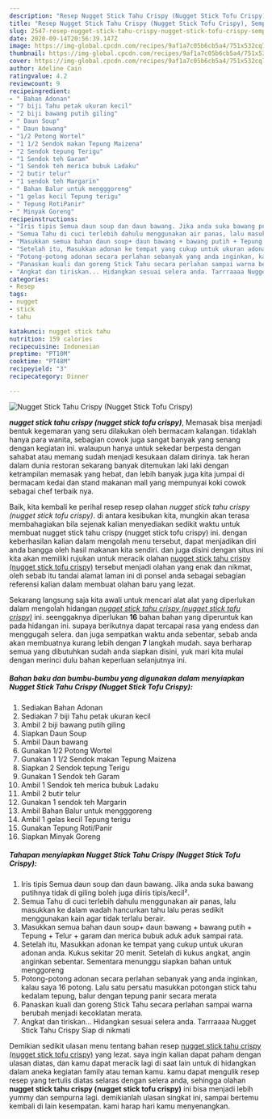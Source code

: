```yaml
---
description: "Resep Nugget Stick Tahu Crispy (Nugget Stick Tofu Crispy), Sempurna"
title: "Resep Nugget Stick Tahu Crispy (Nugget Stick Tofu Crispy), Sempurna"
slug: 2547-resep-nugget-stick-tahu-crispy-nugget-stick-tofu-crispy-sempurna
date: 2020-09-14T20:56:39.147Z
image: https://img-global.cpcdn.com/recipes/9af1a7c05b6cb5a4/751x532cq70/nugget-stick-tahu-crispy-nugget-stick-tofu-crispy-foto-resep-utama.jpg
thumbnail: https://img-global.cpcdn.com/recipes/9af1a7c05b6cb5a4/751x532cq70/nugget-stick-tahu-crispy-nugget-stick-tofu-crispy-foto-resep-utama.jpg
cover: https://img-global.cpcdn.com/recipes/9af1a7c05b6cb5a4/751x532cq70/nugget-stick-tahu-crispy-nugget-stick-tofu-crispy-foto-resep-utama.jpg
author: Adeline Cain
ratingvalue: 4.2
reviewcount: 9
recipeingredient:
- " Bahan Adonan"
- "7 biji Tahu petak ukuran kecil"
- "2 biji bawang putih giling"
- " Daun Soup"
- " Daun bawang"
- "1/2 Potong Wortel"
- "1 1/2 Sendok makan Tepung Maizena"
- "2 Sendok tepung Terigu"
- "1 Sendok teh Garam"
- "1 Sendok teh merica bubuk Ladaku"
- "2 butir telur"
- "1 sendok teh Margarin"
- " Bahan Balur untuk mengggoreng"
- "1 gelas kecil Tepung terigu"
- " Tepung RotiPanir"
- " Minyak Goreng"
recipeinstructions:
- "Iris tipis Semua daun soup dan daun bawang. Jika anda suka bawang putihnya tidak di giling boleh juga diiris tipis/kecil²."
- "Semua Tahu di cuci terlebih dahulu menggunakan air panas, lalu masukkan ke dalam wadah hancurkan tahu lalu peras sedikit menggunakan kain agar tidak terlalu berair."
- "Masukkan semua bahan daun soup+ daun bawang + bawang putih + Tepung + Telur + garam dan merica bubuk aduk aduk sampai rata."
- "Setelah itu, Masukkan adonan ke tempat yang cukup untuk ukuran adonan anda. Kukus sekitar 20 menit. Setelah di kukus angkat, angin anginkan sebentar. Sementara menunggu siapkan bahan untuk menggoreng"
- "Potong-potong adonan secara perlahan sebanyak yang anda inginkan, kalau saya 16 potong. Lalu satu persatu masukkan potongan stick tahu kedalam tepung, balur dengan tepung panir secara merata"
- "Panaskan kuali dan goreng Stick Tahu secara perlahan sampai warna berubah menjadi kecoklatan merata."
- "Angkat dan tiriskan... Hidangkan sesuai selera anda. Tarrraaaa Nugget Stick Tahu Crispy Siap di nikmati"
categories:
- Resep
tags:
- nugget
- stick
- tahu

katakunci: nugget stick tahu 
nutrition: 159 calories
recipecuisine: Indonesian
preptime: "PT10M"
cooktime: "PT48M"
recipeyield: "3"
recipecategory: Dinner

---
```



![Nugget Stick Tahu Crispy (Nugget Stick Tofu Crispy)](https://img-global.cpcdn.com/recipes/9af1a7c05b6cb5a4/751x532cq70/nugget-stick-tahu-crispy-nugget-stick-tofu-crispy-foto-resep-utama.jpg)

<b><i>nugget stick tahu crispy (nugget stick tofu crispy)</i></b>, Memasak bisa menjadi bentuk kegemaran yang seru dilakukan oleh bermacam kalangan. tidaklah hanya para wanita, sebagian cowok juga sangat banyak yang senang dengan kegiatan ini. walaupun hanya untuk sekedar berpesta dengan sahabat atau memang sudah menjadi kesukaan dalam dirinya. tak heran dalam dunia restoran sekarang banyak ditemukan laki laki dengan ketrampilan memasak yang hebat, dan lebih banyak juga kita jumpai di bermacam kedai dan stand makanan mall yang mempunyai koki cowok sebagai chef terbaik nya.



Baik, kita kembali ke perihal resep resep olahan <i>nugget stick tahu crispy (nugget stick tofu crispy)</i>. di antara kesibukan kita, mungkin akan terasa membahagiakan bila sejenak kalian menyediakan sedikit waktu untuk membuat nugget stick tahu crispy (nugget stick tofu crispy) ini. dengan keberhasilan kalian dalam mengolah menu tersebut, dapat menjadikan diri anda bangga oleh hasil makanan kita sendiri. dan juga disini dengan situs ini kita akan memiliki rujukan untuk meracik olahan <u>nugget stick tahu crispy (nugget stick tofu crispy)</u> tersebut menjadi olahan yang enak dan nikmat, oleh sebab itu tandai alamat laman ini di ponsel anda sebagai sebagian referensi kalian dalam membuat olahan baru yang lezat.


Sekarang langsung saja kita awali untuk mencari alat alat yang diperlukan dalam mengolah hidangan <u><i>nugget stick tahu crispy (nugget stick tofu crispy)</i></u> ini. seenggaknya diperlukan <b>16</b> bahan bahan yang diperuntuk kan pada hidangan ini. supaya berikutnya dapat tercapai rasa yang endess dan menggugah selera. dan juga sempatkan waktu anda sebentar, sebab anda akan membuatnya kurang lebih dengan <b>7</b> langkah mudah. saya berharap semua yang dibutuhkan sudah anda siapkan disini, yuk mari kita mulai dengan merinci dulu bahan keperluan selanjutnya ini.

<!--inarticleads1-->

##### Bahan baku dan bumbu-bumbu yang digunakan dalam menyiapkan Nugget Stick Tahu Crispy (Nugget Stick Tofu Crispy):

1. Sediakan  Bahan Adonan
1. Sediakan 7 biji Tahu petak ukuran kecil
1. Ambil 2 biji bawang putih giling
1. Siapkan  Daun Soup
1. Ambil  Daun bawang
1. Gunakan 1/2 Potong Wortel
1. Gunakan 1 1/2 Sendok makan Tepung Maizena
1. Siapkan 2 Sendok tepung Terigu
1. Gunakan 1 Sendok teh Garam
1. Ambil 1 Sendok teh merica bubuk Ladaku
1. Ambil 2 butir telur
1. Gunakan 1 sendok teh Margarin
1. Ambil  Bahan Balur untuk mengggoreng
1. Ambil 1 gelas kecil Tepung terigu
1. Gunakan  Tepung Roti/Panir
1. Siapkan  Minyak Goreng




<!--inarticleads2-->

##### Tahapan menyiapkan Nugget Stick Tahu Crispy (Nugget Stick Tofu Crispy):

1. Iris tipis Semua daun soup dan daun bawang. Jika anda suka bawang putihnya tidak di giling boleh juga diiris tipis/kecil².
1. Semua Tahu di cuci terlebih dahulu menggunakan air panas, lalu masukkan ke dalam wadah hancurkan tahu lalu peras sedikit menggunakan kain agar tidak terlalu berair.
1. Masukkan semua bahan daun soup+ daun bawang + bawang putih + Tepung + Telur + garam dan merica bubuk aduk aduk sampai rata.
1. Setelah itu, Masukkan adonan ke tempat yang cukup untuk ukuran adonan anda. Kukus sekitar 20 menit. Setelah di kukus angkat, angin anginkan sebentar. Sementara menunggu siapkan bahan untuk menggoreng
1. Potong-potong adonan secara perlahan sebanyak yang anda inginkan, kalau saya 16 potong. Lalu satu persatu masukkan potongan stick tahu kedalam tepung, balur dengan tepung panir secara merata
1. Panaskan kuali dan goreng Stick Tahu secara perlahan sampai warna berubah menjadi kecoklatan merata.
1. Angkat dan tiriskan... Hidangkan sesuai selera anda. Tarrraaaa Nugget Stick Tahu Crispy Siap di nikmati




Demikian sedikit ulasan menu tentang bahan resep <u>nugget stick tahu crispy (nugget stick tofu crispy)</u> yang lezat. saya ingin kalian dapat paham dengan ulasan diatas, dan kamu dapat meracik lagi di saat lain untuk di hidangkan dalam aneka kegiatan family atau teman kamu. kamu dapat mengulik resep resep yang tertulis diatas selaras dengan selera anda, sehingga olahan <b>nugget stick tahu crispy (nugget stick tofu crispy)</b> ini bisa menjadi lebih yummy dan sempurna lagi. demikianlah ulasan singkat ini, sampai bertemu kembali di lain kesempatan. kami harap hari kamu menyenangkan.

